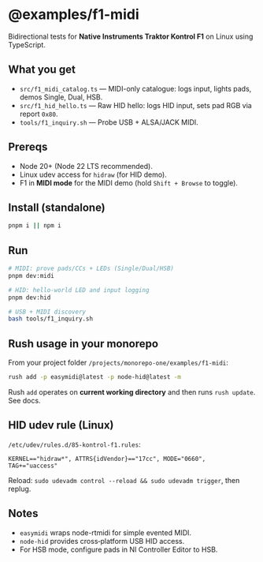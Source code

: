 # @examples/f1-midi

Bidirectional tests for **Native Instruments Traktor Kontrol F1** on Linux using TypeScript.

## What you get

- `src/f1_midi_catalog.ts` — MIDI-only catalogue: logs input, lights pads, demos Single, Dual, HSB.
- `src/f1_hid_hello.ts` — Raw HID hello: logs HID input, sets pad RGB via report `0x80`.
- `tools/f1_inquiry.sh` — Probe USB + ALSA/JACK MIDI.

## Prereqs

- Node 20+ (Node 22 LTS recommended).
- Linux udev access for `hidraw` (for HID demo).
- F1 in **MIDI mode** for the MIDI demo (hold `Shift + Browse` to toggle).

## Install (standalone)

```bash
pnpm i || npm i
```

## Run

```bash
# MIDI: prove pads/CCs + LEDs (Single/Dual/HSB)
pnpm dev:midi

# HID: hello-world LED and input logging
pnpm dev:hid

# USB + MIDI discovery
bash tools/f1_inquiry.sh
```

## Rush usage in your monorepo

From your project folder `/projects/monorepo-one/examples/f1-midi`:

```bash
rush add -p easymidi@latest -p node-hid@latest -m
```

Rush `add` operates on **current working directory** and then runs `rush update`. See docs.

## HID udev rule (Linux)

`/etc/udev/rules.d/85-kontrol-f1.rules`:

```
KERNEL=="hidraw*", ATTRS{idVendor}=="17cc", MODE="0660", TAG+="uaccess"
```

Reload: `sudo udevadm control --reload && sudo udevadm trigger`, then replug.

## Notes

- `easymidi` wraps node-rtmidi for simple evented MIDI.
- `node-hid` provides cross‑platform USB HID access.
- For HSB mode, configure pads in NI Controller Editor to HSB.
